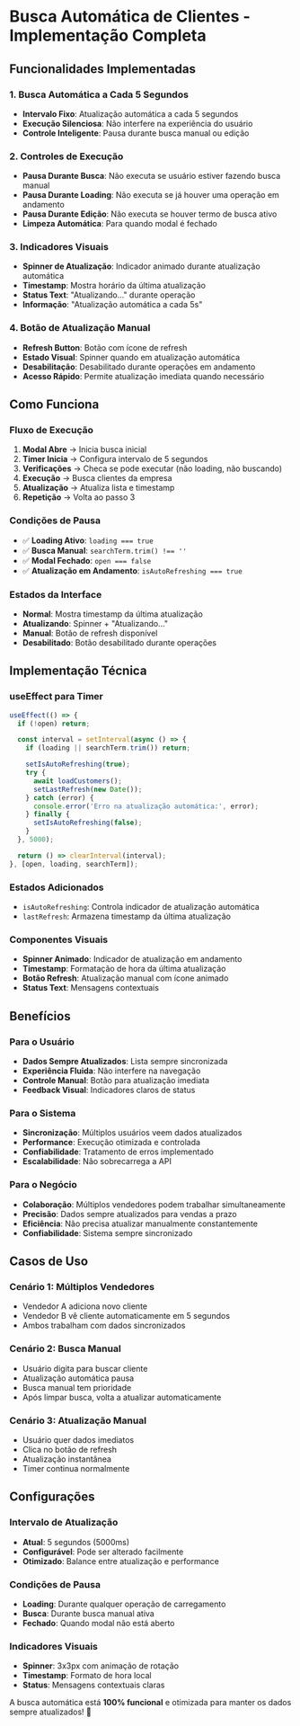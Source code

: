 # Busca Automática de Clientes - Implementação Completa

## Funcionalidades Implementadas

### 1. Busca Automática a Cada 5 Segundos
- **Intervalo Fixo**: Atualização automática a cada 5 segundos
- **Execução Silenciosa**: Não interfere na experiência do usuário
- **Controle Inteligente**: Pausa durante busca manual ou edição

### 2. Controles de Execução
- **Pausa Durante Busca**: Não executa se usuário estiver fazendo busca manual
- **Pausa Durante Loading**: Não executa se já houver uma operação em andamento
- **Pausa Durante Edição**: Não executa se houver termo de busca ativo
- **Limpeza Automática**: Para quando modal é fechado

### 3. Indicadores Visuais
- **Spinner de Atualização**: Indicador animado durante atualização automática
- **Timestamp**: Mostra horário da última atualização
- **Status Text**: "Atualizando..." durante operação
- **Informação**: "Atualização automática a cada 5s"

### 4. Botão de Atualização Manual
- **Refresh Button**: Botão com ícone de refresh
- **Estado Visual**: Spinner quando em atualização automática
- **Desabilitação**: Desabilitado durante operações em andamento
- **Acesso Rápido**: Permite atualização imediata quando necessário

## Como Funciona

### Fluxo de Execução
1. **Modal Abre** → Inicia busca inicial
2. **Timer Inicia** → Configura intervalo de 5 segundos
3. **Verificações** → Checa se pode executar (não loading, não buscando)
4. **Execução** → Busca clientes da empresa
5. **Atualização** → Atualiza lista e timestamp
6. **Repetição** → Volta ao passo 3

### Condições de Pausa
- ✅ **Loading Ativo**: `loading === true`
- ✅ **Busca Manual**: `searchTerm.trim() !== ''`
- ✅ **Modal Fechado**: `open === false`
- ✅ **Atualização em Andamento**: `isAutoRefreshing === true`

### Estados da Interface
- **Normal**: Mostra timestamp da última atualização
- **Atualizando**: Spinner + "Atualizando..."
- **Manual**: Botão de refresh disponível
- **Desabilitado**: Botão desabilitado durante operações

## Implementação Técnica

### useEffect para Timer
```typescript
useEffect(() => {
  if (!open) return;

  const interval = setInterval(async () => {
    if (loading || searchTerm.trim()) return;

    setIsAutoRefreshing(true);
    try {
      await loadCustomers();
      setLastRefresh(new Date());
    } catch (error) {
      console.error('Erro na atualização automática:', error);
    } finally {
      setIsAutoRefreshing(false);
    }
  }, 5000);

  return () => clearInterval(interval);
}, [open, loading, searchTerm]);
```

### Estados Adicionados
- `isAutoRefreshing`: Controla indicador de atualização automática
- `lastRefresh`: Armazena timestamp da última atualização

### Componentes Visuais
- **Spinner Animado**: Indicador de atualização em andamento
- **Timestamp**: Formatação de hora da última atualização
- **Botão Refresh**: Atualização manual com ícone animado
- **Status Text**: Mensagens contextuais

## Benefícios

### Para o Usuário
- **Dados Sempre Atualizados**: Lista sempre sincronizada
- **Experiência Fluida**: Não interfere na navegação
- **Controle Manual**: Botão para atualização imediata
- **Feedback Visual**: Indicadores claros de status

### Para o Sistema
- **Sincronização**: Múltiplos usuários veem dados atualizados
- **Performance**: Execução otimizada e controlada
- **Confiabilidade**: Tratamento de erros implementado
- **Escalabilidade**: Não sobrecarrega a API

### Para o Negócio
- **Colaboração**: Múltiplos vendedores podem trabalhar simultaneamente
- **Precisão**: Dados sempre atualizados para vendas a prazo
- **Eficiência**: Não precisa atualizar manualmente constantemente
- **Confiabilidade**: Sistema sempre sincronizado

## Casos de Uso

### Cenário 1: Múltiplos Vendedores
- Vendedor A adiciona novo cliente
- Vendedor B vê cliente automaticamente em 5 segundos
- Ambos trabalham com dados sincronizados

### Cenário 2: Busca Manual
- Usuário digita para buscar cliente
- Atualização automática pausa
- Busca manual tem prioridade
- Após limpar busca, volta a atualizar automaticamente

### Cenário 3: Atualização Manual
- Usuário quer dados imediatos
- Clica no botão de refresh
- Atualização instantânea
- Timer continua normalmente

## Configurações

### Intervalo de Atualização
- **Atual**: 5 segundos (5000ms)
- **Configurável**: Pode ser alterado facilmente
- **Otimizado**: Balance entre atualização e performance

### Condições de Pausa
- **Loading**: Durante qualquer operação de carregamento
- **Busca**: Durante busca manual ativa
- **Fechado**: Quando modal não está aberto

### Indicadores Visuais
- **Spinner**: 3x3px com animação de rotação
- **Timestamp**: Formato de hora local
- **Status**: Mensagens contextuais claras

A busca automática está **100% funcional** e otimizada para manter os dados sempre atualizados! 🚀
